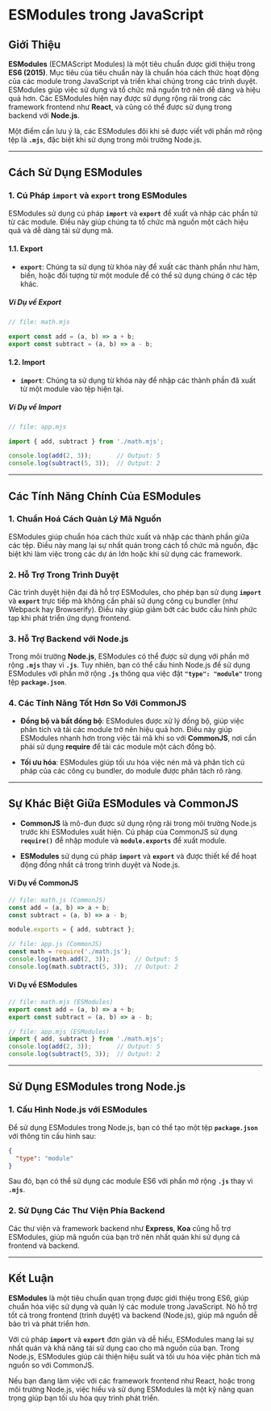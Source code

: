 # ESModules trong JavaScript

## Giới Thiệu

**ESModules** (ECMAScript Modules) là một tiêu chuẩn được giới thiệu trong **ES6 (2015)**. Mục tiêu của tiêu chuẩn này là chuẩn hóa cách thức hoạt động của các module trong JavaScript và triển khai chúng trong các trình duyệt. ESModules giúp việc sử dụng và tổ chức mã nguồn trở nên dễ dàng và hiệu quả hơn. Các ESModules hiện nay được sử dụng rộng rãi trong các framework frontend như **React**, và cũng có thể được sử dụng trong backend với **Node.js**.

Một điểm cần lưu ý là, các ESModules đôi khi sẽ được viết với phần mở rộng tệp là **`.mjs`**, đặc biệt khi sử dụng trong môi trường Node.js.

---

## Cách Sử Dụng ESModules

### 1. Cú Pháp `import` và `export` trong ESModules

ESModules sử dụng cú pháp **`import`** và **`export`** để xuất và nhập các phần tử từ các module. Điều này giúp chúng ta tổ chức mã nguồn một cách hiệu quả và dễ dàng tái sử dụng mã.

#### 1.1. Export

- **`export`**: Chúng ta sử dụng từ khóa này để xuất các thành phần như hàm, biến, hoặc đối tượng từ một module để có thể sử dụng chúng ở các tệp khác.

##### Ví Dụ về Export

```javascript
// file: math.mjs

export const add = (a, b) => a + b;
export const subtract = (a, b) => a - b;
```

#### 1.2. Import

- **`import`**: Chúng ta sử dụng từ khóa này để nhập các thành phần đã xuất từ một module vào tệp hiện tại.

##### Ví Dụ về Import

```javascript
// file: app.mjs

import { add, subtract } from './math.mjs';

console.log(add(2, 3));       // Output: 5
console.log(subtract(5, 3));  // Output: 2
```

---

## Các Tính Năng Chính Của ESModules

### 1. Chuẩn Hoá Cách Quản Lý Mã Nguồn

ESModules giúp chuẩn hóa cách thức xuất và nhập các thành phần giữa các tệp. Điều này mang lại sự nhất quán trong cách tổ chức mã nguồn, đặc biệt khi làm việc trong các dự án lớn hoặc khi sử dụng các framework.

### 2. Hỗ Trợ Trong Trình Duyệt

Các trình duyệt hiện đại đã hỗ trợ ESModules, cho phép bạn sử dụng **`import`** và **`export`** trực tiếp mà không cần phải sử dụng công cụ bundler (như Webpack hay Browserify). Điều này giúp giảm bớt các bước cấu hình phức tạp khi phát triển ứng dụng frontend.

### 3. Hỗ Trợ Backend với Node.js

Trong môi trường **Node.js**, ESModules có thể được sử dụng với phần mở rộng **`.mjs`** thay vì **`.js`**. Tuy nhiên, bạn có thể cấu hình Node.js để sử dụng ESModules với phần mở rộng **`.js`** thông qua việc đặt **`"type": "module"`** trong tệp **`package.json`**.

### 4. Các Tính Năng Tốt Hơn So Với CommonJS

- **Đồng bộ và bất đồng bộ**: ESModules được xử lý đồng bộ, giúp việc phân tích và tải các module trở nên hiệu quả hơn. Điều này giúp ESModules nhanh hơn trong việc tải mã khi so với **CommonJS**, nơi cần phải sử dụng **require** để tải các module một cách đồng bộ.
  
- **Tối ưu hóa**: ESModules giúp tối ưu hóa việc nén mã và phân tích cú pháp của các công cụ bundler, do module được phân tách rõ ràng.

---

## Sự Khác Biệt Giữa ESModules và CommonJS

- **CommonJS** là mô-đun được sử dụng rộng rãi trong môi trường Node.js trước khi ESModules xuất hiện. Cú pháp của CommonJS sử dụng **`require()`** để nhập module và **`module.exports`** để xuất module.
  
- **ESModules** sử dụng cú pháp **`import`** và **`export`** và được thiết kế để hoạt động đồng nhất cả trong trình duyệt và Node.js.

#### Ví Dụ về CommonJS

```javascript
// file: math.js (CommonJS)
const add = (a, b) => a + b;
const subtract = (a, b) => a - b;

module.exports = { add, subtract };
```

```javascript
// file: app.js (CommonJS)
const math = require('./math.js');
console.log(math.add(2, 3));       // Output: 5
console.log(math.subtract(5, 3));  // Output: 2
```

#### Ví Dụ về ESModules

```javascript
// file: math.mjs (ESModules)
export const add = (a, b) => a + b;
export const subtract = (a, b) => a - b;
```

```javascript
// file: app.mjs (ESModules)
import { add, subtract } from './math.mjs';
console.log(add(2, 3));       // Output: 5
console.log(subtract(5, 3));  // Output: 2
```

---

## Sử Dụng ESModules trong Node.js

### 1. Cấu Hình Node.js với ESModules

Để sử dụng ESModules trong Node.js, bạn có thể tạo một tệp **`package.json`** với thông tin cấu hình sau:

```json
{
  "type": "module"
}
```

Sau đó, bạn có thể sử dụng các module ES6 với phần mở rộng **`.js`** thay vì **`.mjs`**.

### 2. Sử Dụng Các Thư Viện Phía Backend

Các thư viện và framework backend như **Express**, **Koa** cũng hỗ trợ ESModules, giúp mã nguồn của bạn trở nên nhất quán khi sử dụng cả frontend và backend.

---

## Kết Luận

**ESModules** là một tiêu chuẩn quan trọng được giới thiệu trong ES6, giúp chuẩn hóa việc sử dụng và quản lý các module trong JavaScript. Nó hỗ trợ tốt cả trong frontend (trình duyệt) và backend (Node.js), giúp mã nguồn dễ bảo trì và phát triển hơn. 

Với cú pháp **`import`** và **`export`** đơn giản và dễ hiểu, ESModules mang lại sự nhất quán và khả năng tái sử dụng cao cho mã nguồn của bạn. Trong Node.js, ESModules giúp cải thiện hiệu suất và tối ưu hóa việc phân tích mã nguồn so với CommonJS.

Nếu bạn đang làm việc với các framework frontend như React, hoặc trong môi trường Node.js, việc hiểu và sử dụng ESModules là một kỹ năng quan trọng giúp bạn tối ưu hóa quy trình phát triển.